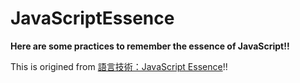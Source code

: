 # JavaScriptEssence

**Here are some practices to remember the essence of JavaScript!!**

This is origined from [語言技術：JavaScript Essence](http://openhome.cc/Gossip/JavaScript/)!!

